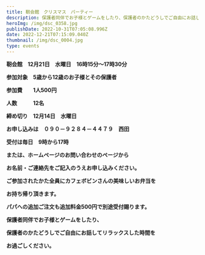 ```yaml
---
title: 靭会館　クリスマス　パーティー
description: 保護者同伴でお子様とゲームをしたり、保護者のかたどうしでご自由にお話してリラックスした時間をお過ごしください。
heroImg: /img/dsc_0358.jpg
publishDate: 2022-10-31T07:05:08.996Z
date: 2022-12-21T07:15:09.040Z
thumbnail: /img/dsc_0004.jpg
type: events
---
```

**靭会館　12月21日　水曜日　16時15分～17時30分**

**参加対象　5歳から12歳のお子様とその保護者**

**参加費　　1人500円**

**人数　　　12名**

**締め切り　12月14日　水曜日**

**お申し込みは　０９０－９２８４－４４７９　西田**

**受付は毎日　9時から17時**

**または、ホームページのお問い合わせのページから**

**お名前・ご連絡先をご記入のうえお申し込みください。**

**ご参加されたかた全員にカフェボビンさんの美味しいお弁当を**

**お持ち帰り頂きます。**

**パパへの追加ご注文も追加料金500円で別途受付賜ります。**

**保護者同伴でお子様とゲームをしたり、**

**保護者のかたどうしでご自由にお話してリラックスした時間を**

**お過ごしください。**